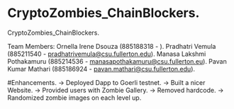 # CryptoZombies_ChainBlockers. 
CryptoZombies_ChainBlockers. 
  
Team Members:
Ornella Irene Dsouza        (885188318 - ). 
Pradhatri Vemula            (885211540 - pradhatrivemula@csu.fullerton.edu). 
Manasa Lakshmi Pothakamuru  (885214536 - manasapothakamuru@csu.fullerton.eu). 
Pavan Kumar Mathari         (885186924 - pavan.mathari@csu.fullerton.edu). 
   

#Enhancements. 
-> Deployed Dapp to Goerli testnet. 
-> Built a nicer Website. 
-> Provided users with Zombie Gallery. 
-> Removed hardcode<cryptoZombieAddress>. 
-> Randomized zombie images on each level up. 
